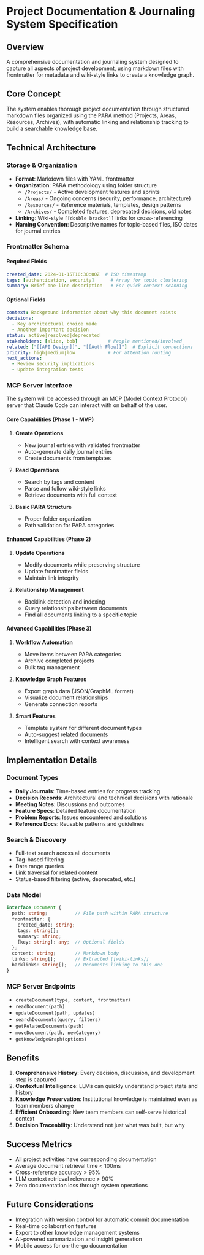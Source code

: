 # Project Documentation & Journaling System Specification

## Overview
A comprehensive documentation and journaling system designed to capture all aspects of project development, using markdown files with frontmatter for metadata and wiki-style links to create a knowledge graph.

## Core Concept
The system enables thorough project documentation through structured markdown files organized using the PARA method (Projects, Areas, Resources, Archives), with automatic linking and relationship tracking to build a searchable knowledge base.

## Technical Architecture

### Storage & Organization
- **Format**: Markdown files with YAML frontmatter
- **Organization**: PARA methodology using folder structure
  - `/Projects/` - Active development features and sprints
  - `/Areas/` - Ongoing concerns (security, performance, architecture)
  - `/Resources/` - Reference materials, templates, design patterns
  - `/Archives/` - Completed features, deprecated decisions, old notes
- **Linking**: Wiki-style `[[double bracket]]` links for cross-referencing
- **Naming Convention**: Descriptive names for topic-based files, ISO dates for journal entries

### Frontmatter Schema

#### Required Fields
```yaml
created_date: 2024-01-15T10:30:00Z  # ISO timestamp
tags: [authentication, security]      # Array for topic clustering
summary: Brief one-line description   # For quick context scanning
```

#### Optional Fields
```yaml
context: Background information about why this document exists
decisions: 
  - Key architectural choice made
  - Another important decision
status: active|resolved|deprecated
stakeholders: [alice, bob]           # People mentioned/involved
related: ["[[API Design]]", "[[Auth Flow]]"]  # Explicit connections
priority: high|medium|low            # For attention routing
next_actions:
  - Review security implications
  - Update integration tests
```

### MCP Server Interface

The system will be accessed through an MCP (Model Context Protocol) server that Claude Code can interact with on behalf of the user.

#### Core Capabilities (Phase 1 - MVP)
1. **Create Operations**
   - New journal entries with validated frontmatter
   - Auto-generate daily journal entries
   - Create documents from templates

2. **Read Operations**
   - Search by tags and content
   - Parse and follow wiki-style links
   - Retrieve documents with full context

3. **Basic PARA Structure**
   - Proper folder organization
   - Path validation for PARA categories

#### Enhanced Capabilities (Phase 2)
1. **Update Operations**
   - Modify documents while preserving structure
   - Update frontmatter fields
   - Maintain link integrity

2. **Relationship Management**
   - Backlink detection and indexing
   - Query relationships between documents
   - Find all documents linking to a specific topic

#### Advanced Capabilities (Phase 3)
1. **Workflow Automation**
   - Move items between PARA categories
   - Archive completed projects
   - Bulk tag management

2. **Knowledge Graph Features**
   - Export graph data (JSON/GraphML format)
   - Visualize document relationships
   - Generate connection reports

3. **Smart Features**
   - Template system for different document types
   - Auto-suggest related documents
   - Intelligent search with context awareness

## Implementation Details

### Document Types
- **Daily Journals**: Time-based entries for progress tracking
- **Decision Records**: Architectural and technical decisions with rationale
- **Meeting Notes**: Discussions and outcomes
- **Feature Specs**: Detailed feature documentation
- **Problem Reports**: Issues encountered and solutions
- **Reference Docs**: Reusable patterns and guidelines

### Search & Discovery
- Full-text search across all documents
- Tag-based filtering
- Date range queries
- Link traversal for related content
- Status-based filtering (active, deprecated, etc.)

### Data Model
```typescript
interface Document {
  path: string;          // File path within PARA structure
  frontmatter: {
    created_date: string;
    tags: string[];
    summary: string;
    [key: string]: any;  // Optional fields
  };
  content: string;       // Markdown body
  links: string[];       // Extracted [[wiki-links]]
  backlinks: string[];   // Documents linking to this one
}
```

### MCP Server Endpoints
- `createDocument(type, content, frontmatter)`
- `readDocument(path)`
- `updateDocument(path, updates)`
- `searchDocuments(query, filters)`
- `getRelatedDocuments(path)`
- `moveDocument(path, newCategory)`
- `getKnowledgeGraph(options)`

## Benefits
1. **Comprehensive History**: Every decision, discussion, and development step is captured
2. **Contextual Intelligence**: LLMs can quickly understand project state and history
3. **Knowledge Preservation**: Institutional knowledge is maintained even as team members change
4. **Efficient Onboarding**: New team members can self-serve historical context
5. **Decision Traceability**: Understand not just what was built, but why

## Success Metrics
- All project activities have corresponding documentation
- Average document retrieval time < 100ms
- Cross-reference accuracy > 95%
- LLM context retrieval relevance > 90%
- Zero documentation loss through system operations

## Future Considerations
- Integration with version control for automatic commit documentation
- Real-time collaboration features
- Export to other knowledge management systems
- AI-powered summarization and insight generation
- Mobile access for on-the-go documentation